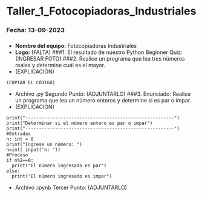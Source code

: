 # Taller_1_Fotocopiadoras_Industriales
### Fecha:  13-09-2023
### 
* **Nombre del equipo:** Fotocopiadoras Industriales
* **Logo:** (FALTA)
###1. El resultado de nuestro Python Beginner Quiz:
    (INGRESAR FOTO)
###2. Realice un programa que lea tres números reales y determine cuál es el mayor.
* (EXPLICACIÓN)
```pseudocode
(COPIAR EL CÓDIGO)
```
* Archivo .py Segundo Punto: (ADJUNTARLO)
###3. Enunciado: Realice un programa que lea un número enteros y determine si es par o impar..
* (EXPLICACIÓN)
```pseudocode
print("-------------------------------------------------------")
print("Determinar si el número entero es par o impar")
print("-------------------------------------------------------")
#Entradas
n: int = 0
print("Ingrese un número: ")
n=int( input("n: "))
#Proceso
if n%2==0:
  print("El número ingresado es par")
else:
  print("El número ingresado es impar")
```
* Archivo .ipynb Tercer Punto: (ADJUNTARLO)
